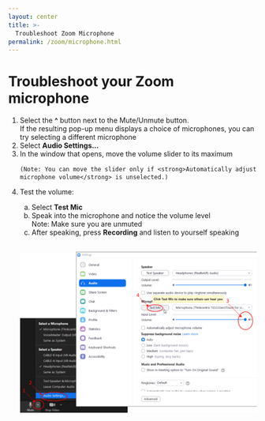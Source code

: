 ```yaml
---
layout: center
title: >-
  Troubleshoot Zoom Microphone
permalink: /zoom/microphone.html
---
```


# Troubleshoot your Zoom microphone

<ol>
  <li>
    Select the <strong>^</strong> button next to the Mute/Unmute button.<br>
    If the resulting pop-up menu displays a choice of microphones, you can try selecting a different microphone
  </li>
  <li>
    Select <strong>Audio Settings...</strong>
  </li>
  <li>
    In the window that opens, move the volume slider to its maximum    

    (Note: You can move the slider only if <strong>Automatically adjust microphone volume</strong> is unselected.)
  </li>
  <li>
    <p>Test the volume:</p>
  </li>
    <ol type="a">
      <li>
        Select <strong>Test Mic</strong>
      </li>    
      <li>
        Speak into the microphone and notice the volume level<br>
        Note: Make sure you are unmuted
      </li>
      <li>
        After speaking, press <strong>Recording</strong> and listen to yourself speaking
      </li>
</ol>
<br>
<p><img class="img-fluid" src="/assets/images/zoom/microphone.gif"/></p>
